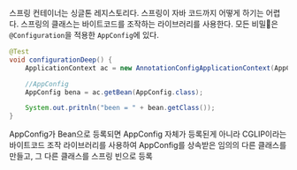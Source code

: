 스프링 컨테이너는 싱글톤 레지스토리다. 스프링이 자바 코드까지 어떻게 하기는 어렵다.
스프링의 클래스는 바이트코드를 조작하는 라이브러리를 사용한다.
모든 비밀은 `@Configuration`을 적용한 `AppConfig`에 있다.

```java
@Test
void configurationDeep() {
	ApplicationContext ac = new AnnotationConfigApplicationContext(AppConfig.class);

	//AppConfig
	AppConfig bena = ac.getBean(AppConfig.class);

	System.out.pritnln("been = " + bean.getClass());
}
```


AppConfig가 Bean으로 등록되면 AppConfig 자체가 등록된게 아니라 CGLIP이라는 바이트코드 조작 라이브러리를 사용하여 AppConfig를 상속받은 임의의 다른 클래스를 만들고, 그 다른 클래스를 스프링 빈으로 등록
